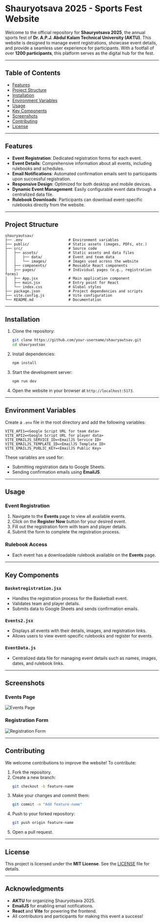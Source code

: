 # Shauryotsava 2025 - Sports Fest Website

Welcome to the official repository for **Shauryotsava 2025**, the annual sports fest of **Dr. A.P.J. Abdul Kalam Technical University (AKTU)**. This website is designed to manage event registrations, showcase event details, and provide a seamless user experience for participants. With a footfall of over **1200 participants**, this platform serves as the digital hub for the fest.

---

## Table of Contents

- [Features](#features)
- [Project Structure](#project-structure)
- [Installation](#installation)
- [Environment Variables](#environment-variables)
- [Usage](#usage)
- [Key Components](#key-components)
- [Screenshots](#screenshots)
- [Contributing](#contributing)
- [License](#license)

---

## Features

- **Event Registration**: Dedicated registration forms for each event.
- **Event Details**: Comprehensive information about all events, including rulebooks and schedules.
- **Email Notifications**: Automated confirmation emails sent to participants upon successful registration.
- **Responsive Design**: Optimized for both desktop and mobile devices.
- **Dynamic Event Management**: Easily configurable event data through a centralized data file.
- **Rulebook Downloads**: Participants can download event-specific rulebooks directly from the website.

---

## Project Structure

```
shauryautsav/
├── .env                     # Environment variables
├── public/                  # Static assets (images, PDFs, etc.)
├── src/                     # Source code
│   ├── assets/              # Static assets and data files
│   │   ├── data/            # Event and team data
│   │   └── images/          # Images used across the website
│   ├── components/          # Reusable React components
│   ├── pages/               # Individual pages (e.g., registration forms)
│   ├── App.jsx              # Main application component
│   ├── main.jsx             # Entry point for React
│   └── index.css            # Global styles
├── package.json             # Project dependencies and scripts
├── vite.config.js           # Vite configuration
└── README.md                # Documentation
```

---

## Installation

1. Clone the repository:

   ```bash
   git clone https://github.com/your-username/shauryautsav.git
   cd shauryautsav
   ```

2. Install dependencies:

   ```bash
   npm install
   ```

3. Start the development server:

   ```bash
   npm run dev
   ```

4. Open the website in your browser at `http://localhost:5173`.

---

## Environment Variables

Create a `.env` file in the root directory and add the following variables:

```env
VITE_API1=<Google Script URL for team data>
VITE_API2=<Google Script URL for player data>
VITE_EMAILJS_SERVICE_ID=<EmailJS Service ID>
VITE_EMAILJS_TEMPLATE_ID=<EmailJS Template ID>
VITE_EMAILJS_PUBLIC_KEY=<EmailJS Public Key>
```

These variables are used for:

- Submitting registration data to Google Sheets.
- Sending confirmation emails using **EmailJS**.

---

## Usage

### Event Registration

1. Navigate to the **Events** page to view all available events.
2. Click on the **Register Now** button for your desired event.
3. Fill out the registration form with team and player details.
4. Submit the form to complete the registration process.

### Rulebook Access

- Each event has a downloadable rulebook available on the **Events** page.

---

## Key Components

### `Basketregistration.jsx`

- Handles the registration process for the Basketball event.
- Validates team and player details.
- Submits data to Google Sheets and sends confirmation emails.

### `Events2.jsx`

- Displays all events with their details, images, and registration links.
- Allows users to view event-specific rulebooks and register for events.

### `EventData.js`

- Centralized data file for managing event details such as names, images, dates, and rulebook links.

---

## Screenshots

### Events Page

![Events Page](public/images/screenshots/events_page.png)

### Registration Form

![Registration Form](public/images/screenshots/registration_form.png)

---

## Contributing

We welcome contributions to improve the website! To contribute:

1. Fork the repository.
2. Create a new branch:
   ```bash
   git checkout -b feature-name
   ```
3. Make your changes and commit them:
   ```bash
   git commit -m "Add feature-name"
   ```
4. Push to your forked repository:
   ```bash
   git push origin feature-name
   ```
5. Open a pull request.

---

## License

This project is licensed under the **MIT License**. See the [LICENSE](LICENSE) file for details.

---

## Acknowledgments

- **AKTU** for organizing Shauryotsava 2025.
- **EmailJS** for enabling email notifications.
- **React** and **Vite** for powering the frontend.
- All contributors and participants for making this event a success!
